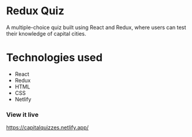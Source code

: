 # Redux Quiz
A multiple-choice quiz built using React and Redux, where users can test their knowledge of capital cities.

# Technologies used
* React
* Redux
* HTML
* CSS
* Netlify

### View it live
https://capitalquizzes.netlify.app/
